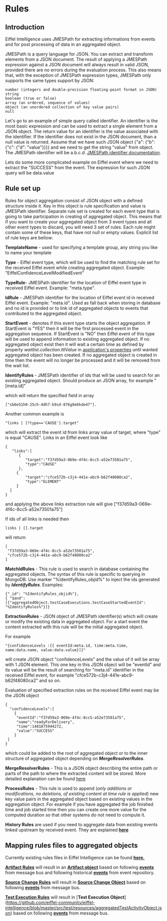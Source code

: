 # Rules

## Introduction
Eiffel Intelligence uses JMESPath for extracting informations from events and for post processing of data in an aggregated object.

JMESPath is a query language for JSON. You can extract and transform elements from a JSON document. The result of applying a JMESPath expression against a JSON document will always result in valid JSON, provided there are no errors during the evaluation process. This also means that, with the exception of JMESPath expression types, JMESPath only supports the same types support by JSON:

    number (integers and double-precision floating-point format in JSON)
    string
    boolean (true or false)
    array (an ordered, sequence of values)
    object (an unordered collection of key value pairs)
    null

Let's go to an example of simple query called identifier. An identifier is the most basic expression and can be used to extract a single element from a JSON object. The return value for an identifier is the value associated with the identifier. If the identifier does not exist in the JSON document, than a null value is returned. Assume that we have such JSON object {"a": {"b": {"c": {"d": "value"}}}} and we need to get the string "value" from object. The JMESPath identifier will be a.b.c.d. [JMESPath identifier documentation](http://jmespath.org/specification.html#identifiers).

Lets do some more complicated example on Eiffel event where we need to extract the "SUCCESS" from the event. The expression for such JSON query will be data.value

## Rule set up

Rules for object aggregation consist of JSON object with a defined structure inside it. Key in this object is rule specification and value is JMESPath identifier. Separate rule set is created for each event type that is going to take participation in creating of aggregated object. This means that if you want to create your aggregated object from 3 event types and all other event types to discard, you will need 3 set of rules. Each rule might contain some of these keys, that have not null or empty values. Explicit list of rule keys are bellow:

**TemplateName** - used for specifying a template group, any string you like to name your template

**Type** - Eiffel event type, which will be used to find the matching rule set for the received Eiffel event while creating aggregated object. Example: "EiffelConfidenceLevelModifiedEvent"

**TypeRule**- JMESPath identifier for the location of Eiffel event type in received Eiffel event. Example: "meta.type".

**IdRule** - JMESPath identifier for the location of Eiffel event id in received Eiffel event. Example: "meta.id". Used as fall back when storing in database and no id is provided or to link id of aggregated objects to events that contributed to the aggregated object.

**StartEvent** - denotes if this event type starts the object aggregation. If StartEvent is "YES" then it will be the first processed event in the aggregation sequence. If StartEvent is "NO" then Eiffel event of this type will be used to append information to existing aggregated object. If no aggregated object exist then it will wait a certain time as defined by property _waitlist.collection.ttlValue_ in [application's properties](https://github.com/Ericsson/eiffel-intelligence/blob/master/src/main/resources/application.properties) until wanted aggregated object has been created. If no aggregated object is created in time then the event will no longer be processed and it will be removed from the wait list.

**IdentifyRules** - JMESPath identifier of ids that will be used to search for an existing aggregated object. Should produce an JSON array, for example 
    "[meta.id]" 

which will return the specified field in array 

    ["sb6e51h0-25ch-4dh7-b9sd-876g8e6kde47"]. 

Another common example is 

    "links | [?type=='CAUSE'].target"

 which will extract the event id from links array value of target, where "type" is equal "CAUSE". Links in an Eiffel event look like 

    {
       "links":[
          {
             "target":"f37d59a3-069e-4f4c-8cc5-a52e73501a75",
             "type":"CAUSE"
          },
         {
             "target":"cfce572b-c3j4-441e-abc9-b62f48080ca2",
             "type":"ELEMENT"
         }
      ]
    }

and applying the above links extraction rule will give ["f37d59a3-069e-4f4c-8cc5-a52e73501a75"]

If ids of all links is needed then
   
    links | [].target

will return
 
    [
     "f37d59a3-069e-4f4c-8cc5-a52e73501a75",
     "cfce572b-c3j4-441e-abc9-b62f48080ca2"
    ]

**MatchIdRules** - This rule is used to search in database containing the aggregated objects. The syntax of this rule is specific to querying in MongoDB. Use marker "%IdentifyRules_objid%" to inject the ids generated by **_IdentifyRules_**. Examples: 

    {"_id": "%IdentifyRules_objid%"}, 
    { "$and": [{"aggregatedObject.testCaseExecutions.testCaseStartedEventId": "%IdentifyRules%"}]}

**ExtractionRules** - JSON object of JMESPath identifier(s) which will create or modify the existing data in aggregated object. For a start event the content extracted with this rule will be the initial aggregated object. 

For example 

    "{confidenceLevels :[{ eventId:meta.id, time:meta.time, name:data.name, value:data.value}]}" 

will create JSON object "confidenceLevels" and the value of it will be array with 1 JSON element. This one key in this JSON object will be "eventId" and its value will be the result of searching for "meta.id" identifier in the received Eiffel event, for example "cfce572b-c3j4-441e-abc9-b62f48080ca2" and so on. 

Evaluation of specified extraction rules on the received Eiffel event may be the JSON object 

    {
      "confidenceLevels":[
        {
         "eventId":"f37d59a3-069e-4f4c-8cc5-a52e73501a75",
         "name":"readyForDelivery",
         "time":1481875944272,
         "value":"SUCCESS"
        }
     ]
    } 

which could be added to the root of aggregated object or to the inner structure of aggregated object depending on **_MergeResolverRules_**.

**MergeResolverRules** - This is a JSON object describing the entire path or parts of the path to where the extracted content will be stored. More detailed explanation can be found [here](./MergeResolverRules.md)

**ProcessRules** - This rule is used to append (_only additions or modifications, no deletions, of existing content at time rule is applied_) new key value pairs in the aggregated object based on existing values in the aggregation object. For example if you have aggregated the job finished time and job started time then you can create one more value for the computed duration so that other systems do not need to compute it.

**History Rules** are used if you need to aggregate data from existing events linked upstream by received event. They are explained [**here**](./History-rules.md)

## Mapping rules files to aggregated objects

Currently existing rules files in Eiffel Intelligence can be found [**here.**](https://github.com/Ericsson/eiffel-intelligence/tree/master/src/main/resources)

[**Artifact Rules**](https://github.com/eiffel-community/eiffel-intelligence/blob/master/src/test/resources/ArtifactRules_new.json) will result in an [**Artifact object**](https://github.com/eiffel-community/eiffel-intelligence/blob/master/src/test/resources/AggregatedDocumentInternalCompositionLatest.json) based on following [**events**](https://github.com/eiffel-community/eiffel-intelligence/blob/master/src/test/resources/test_events.json) from message bus and following historical [**events**](https://github.com/eiffel-community/eiffel-intelligence/blob/master/src/test/resources/upStreamInput.json) from event repository.

[**Source Change Rules**](https://github.com/eiffel-community/eiffel-intelligence/blob/master/src/main/resources/TestSourceChangeObjectRules.json) will result in [**Source Change Object**](https://github.com/eiffel-community/eiffel-intelligence/blob/master/src/test/resources/aggregatedSourceChangeObject.json) based on following [**events**](https://github.com/eiffel-community/eiffel-intelligence/blob/master/src/test/resources/TestSourceChangeObject.json) from message bus.

[**Test Execution Rules**](https://github.com/eiffel-community/eiffel-intelligence/blob/master/src/test/resources/TestExecutionObjectRules.json) will result in [**Test Execution Object**] (https://github.com/eiffel-community/eiffel-intelligence/blob/master/src/test/resources/aggregatedTestActivityObject.json) based on following [**events**](https://github.com/eiffel-community/eiffel-intelligence/blob/master/src/test/resources/TestExecutionTestEvents.json) from message bus.
